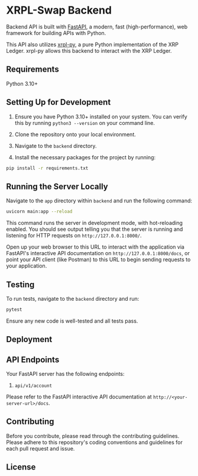 # XRPL-Swap Backend

Backend API is built with [FastAPI](https://fastapi.tiangolo.com/), a modern, fast (high-performance), web framework for building APIs with Python.

This API also utilizes [xrpl-py](https://xrpl-py.readthedocs.io/en/stable/), a pure Python implementation of the XRP Ledger. xrpl-py allows this backend to interact with the XRP Ledger.

## Requirements

Python 3.10+

## Setting Up for Development

1. Ensure you have Python 3.10+ installed on your system. You can verify this by running `python3 --version` on your command line.

2. Clone the repository onto your local environment.

3. Navigate to the `backend` directory.

4. Install the necessary packages for the project by running:

```bash
pip install -r requirements.txt
```

## Running the Server Locally

Navigate to the `app` directory within `backend` and run the following command:

```bash
uvicorn main:app --reload
```

This command runs the server in development mode, with hot-reloading enabled. You should see output telling you that the server is running and listening for HTTP requests on `http://127.0.0.1:8000/`.

Open up your web browser to this URL to interact with the application via FastAPI's interactive API documentation on `http://127.0.0.1:8000/docs`, or point your API client (like Postman) to this URL to begin sending requests to your application.

## Testing

To run tests, navigate to the `backend` directory and run:

```bash
pytest
```

Ensure any new code is well-tested and all tests pass.

## Deployment

## API Endpoints

Your FastAPI server has the following endpoints:

1. `api/v1/account`

Please refer to the FastAPI interactive API documentation at `http://<your-server-url>/docs`.

## Contributing

Before you contribute, please read through the contributing guidelines. Please adhere to this repository's coding conventions and guidelines for each pull request and issue.

## License
